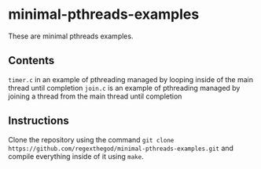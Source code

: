 # minimal-pthreads-examples
These are minimal pthreads examples.

## Contents

`timer.c` in an example of pthreading managed by looping inside of the main thread until completion
`join.c` is an example of pthreading managed by joining a thread from the main thread until completion

## Instructions

Clone the repository using the command `git clone https://github.com/regexthegod/minimal-pthreads-examples.git` and compile everything inside of it using `make`.
